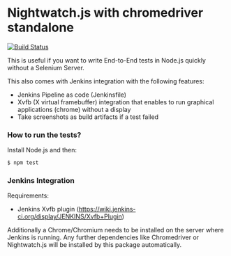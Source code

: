 # Nightwatch.js with chromedriver standalone

[![Build Status](http://ycoders.com:8081/buildStatus/icon?job=nightwatch-chromedriver)](http://ycoders.com:8081/job/nightwatch-chromedriver)

This is useful if you want to write End-to-End tests in Node.js quickly without a Selenium Server.

This also comes with Jenkins integration with the following features:
* Jenkins Pipeline as code (Jenkinsfile)
* Xvfb (X virtual framebuffer) integration that enables to run graphical applications (chrome) without a display
* Take screenshots as build artifacts if a test failed

### How to run the tests?

Install Node.js and then:
```sh
$ npm test
```

### Jenkins Integration

Requirements:
* Jenkins Xvfb plugin (https://wiki.jenkins-ci.org/display/JENKINS/Xvfb+Plugin)

Additionally a Chrome/Chromium needs to be installed on the server where Jenkins is running. Any further dependencies like Chromedriver or Nightwatch.js will be installed by this package automatically.

